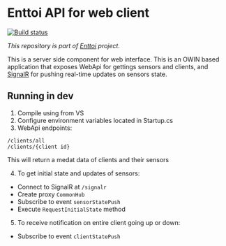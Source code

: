 # Enttoi API for web client

[![Build status](https://ci.appveyor.com/api/projects/status/mi0xgwxrpo7kburj/branch/master?svg=true)](https://ci.appveyor.com/project/jenyayel/enttoi-api-dotnet/branch/master)

*This repository is part of [Enttoi](http://enttoi.github.io/) project.*

This is a server side component for web interface. This is an OWIN based application that exposes WebApi for gettings sensors and clients, and [SignalR](https://github.com/SignalR/SignalR) for pushing real-time updates on sensors state.

## Running in dev

1. Compile using from VS 
2. Configure environment variables located in Startup.cs
3. WebApi endpoints:

  ```
  /clients/all
  /clients/{client id}
  ```
  This will return a medat data of clients and their sensors

4. To get initial state and updates of sensors:
  * Connect to SignalR at ```/signalr```
  * Create proxy ```CommonHub```
  * Subscribe to event ```sensorStatePush```
  * Execute ```RequestInitialState``` method

5. To receive notification on entire client going up or down:
  * Subscribe to event ```clientStatePush```


